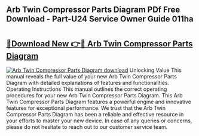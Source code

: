 ## Arb Twin Compressor Parts Diagram PDf Free Download - Part-U24 Service Owner Guide 011ha

# <h2><a href="http://dfjdps.blite.top/?on=Arb+Twin+Compressor+Parts+Diagram">🔗Download New 👉🔴 Arb Twin Compressor Parts Diagram</a></h2>

[![Arb Twin Compressor Parts Diagram download](https://i.imgur.com/lujVjoI.png)](http://dfjdps.blite.top/?on=Arb+Twin+Compressor+Parts+Diagram)
Unlocking Value This manual reveals the full value of your new Arb Twin Compressor Parts Diagram with detailed explanations of features and functionalities. Operating Instructions This manual outlines the correct operating procedures for your new Arb Twin Compressor Parts Diagram. This Arb Twin Compressor Parts Diagram features a powerful engine and innovative features for exceptional performance. We trust that the Arb Twin Compressor Parts Diagram has been a reliable and effective resource in your efforts to master your new device. In case of any queries or concerns, please do not hesitate to reach out to our customer service team.
